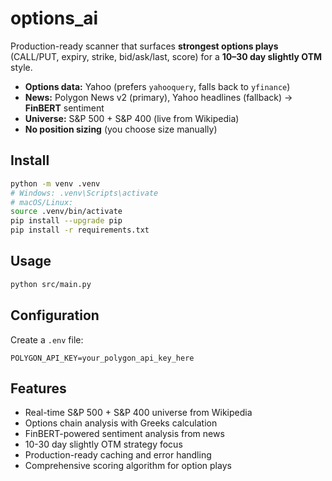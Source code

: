 # options_ai

Production-ready scanner that surfaces **strongest options plays** (CALL/PUT, expiry, strike, bid/ask/last, score) for a **10–30 day slightly OTM** style.  
- **Options data:** Yahoo (prefers `yahooquery`, falls back to `yfinance`)  
- **News:** Polygon News v2 (primary), Yahoo headlines (fallback) → **FinBERT** sentiment  
- **Universe:** S&P 500 + S&P 400 (live from Wikipedia)  
- **No position sizing** (you choose size manually)

## Install
```bash
python -m venv .venv
# Windows: .venv\Scripts\activate
# macOS/Linux:
source .venv/bin/activate
pip install --upgrade pip
pip install -r requirements.txt
```

## Usage
```bash
python src/main.py
```

## Configuration
Create a `.env` file:
```
POLYGON_API_KEY=your_polygon_api_key_here
```

## Features
- Real-time S&P 500 + S&P 400 universe from Wikipedia
- Options chain analysis with Greeks calculation
- FinBERT-powered sentiment analysis from news
- 10-30 day slightly OTM strategy focus
- Production-ready caching and error handling
- Comprehensive scoring algorithm for option plays

